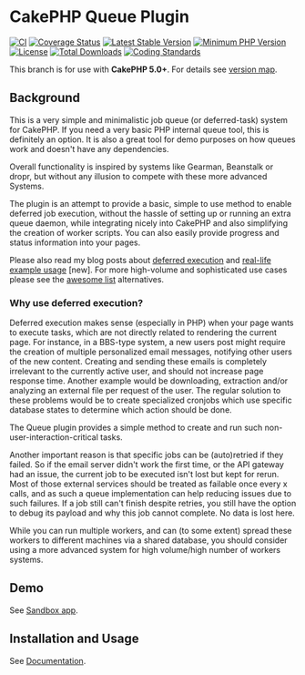 # CakePHP Queue Plugin
[![CI](https://github.com/dereuromark/cakephp-queue/actions/workflows/ci.yml/badge.svg?branch=master)](https://github.com/dereuromark/cakephp-queue/actions/workflows/ci.yml?query=branch%3Amaster)
[![Coverage Status](https://img.shields.io/codecov/c/github/dereuromark/cakephp-queue/master.svg)](https://codecov.io/github/dereuromark/cakephp-queue/branch/master)
[![Latest Stable Version](https://poser.pugx.org/dereuromark/cakephp-queue/v/stable.svg)](https://packagist.org/packages/dereuromark/cakephp-queue)
[![Minimum PHP Version](https://img.shields.io/badge/php-%3E%3D%208.1-8892BF.svg)](https://php.net/)
[![License](https://poser.pugx.org/dereuromark/cakephp-queue/license)](https://packagist.org/packages/dereuromark/cakephp-queue)
[![Total Downloads](https://poser.pugx.org/dereuromark/cakephp-queue/d/total)](https://packagist.org/packages/dereuromark/cakephp-queue)
[![Coding Standards](https://img.shields.io/badge/cs-PSR--2--R-yellow.svg)](https://github.com/php-fig-rectified/fig-rectified-standards)

This branch is for use with **CakePHP 5.0+**. For details see [version map](https://github.com/dereuromark/cakephp-queue/wiki#cakephp-version-map).


## Background

This is a very simple and minimalistic job queue (or deferred-task) system for CakePHP.
If you need a very basic PHP internal queue tool, this is definitely an option.
It is also a great tool for demo purposes on how queues work and doesn't have any dependencies.

Overall functionality is inspired by systems like Gearman, Beanstalk or dropr, but without
any illusion to compete with these more advanced Systems.

The plugin is an attempt to provide a basic, simple to use method to enable deferred job execution,
without the hassle of setting up or running an extra queue daemon, while integrating nicely into
CakePHP and also simplifying the creation of worker scripts. You can also easily provide progress and status information into your pages.

Please also read my blog posts about [deferred execution](https://www.dereuromark.de/2013/12/22/queue-deferred-execution-in-cakephp/) and [real-life example usage](https://www.dereuromark.de/2021/07/15/cakephp-queuing-real-life-examples/) [new].
For more high-volume and sophisticated use cases please see the [awesome list](https://github.com/FriendsOfCake/awesome-cakephp#queue) alternatives.

### Why use deferred execution?

Deferred execution makes sense (especially in PHP) when your page wants to execute tasks, which are not directly related to rendering the current page.
For instance, in a BBS-type system, a new users post might require the creation of multiple personalized email messages,
notifying other users of the new content.
Creating and sending these emails is completely irrelevant to the currently active user, and should not increase page response time.
Another example would be downloading, extraction and/or analyzing an external file per request of the user.
The regular solution to these problems would be to create specialized cronjobs which use specific database states to determine which action should be done.

The Queue plugin provides a simple method to create and run such non-user-interaction-critical tasks.

Another important reason is that specific jobs can be (auto)retried if they failed.
So if the email server didn't work the first time, or the API gateway had an issue, the current job to be executed isn't lost but kept for rerun. Most of those external services should be treated as failable once every x calls, and as such a queue implementation can help reducing issues due to such failures. If a job still can't finish despite retries, you still have the option to debug its payload and why this job cannot complete. No data is lost here.

While you can run multiple workers, and can (to some extent) spread these workers to different machines via a shared database, you should consider using a more advanced system for high volume/high number of workers systems.

## Demo
See [Sandbox app](https://sandbox.dereuromark.de/sandbox/queue-examples).

## Installation and Usage
See [Documentation](docs/).
